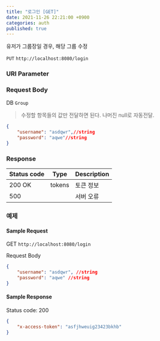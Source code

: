 ```yaml
---
title: "로그인 [GET]"
date: 2021-11-26 22:21:00 +0900
categories: auth
published: true
---
```


유저가 그룹장일 경우, 해당 그룹 수정

`PUT` `http://localhost:8080/login`

### URI Parameter

### Request Body

DB `Group`

> 수정할 항목들의 값만 전달하면 된다. 나머진 null로 자동전달.

```json
{
	"username": "asdqwr",//string
    "password": "aqwe"//string
}
```





### Response

| Status code | Type   | Description |
| ----------- | ------ | ----------- |
| 200 OK      | tokens | 토큰 정보   |
| 500         |        | 서버 오류   |



### 예제

#### Sample Request

GET `http://localhost:8080/login`

Request Body

```json
{
	"username": "asdqwr", //string
    "password": "aqwe" //string
}
```

#### Sample Response

Status code: 200

```json
{
	"x-access-token": "asfjhweuig23423bkhb"
}
```

